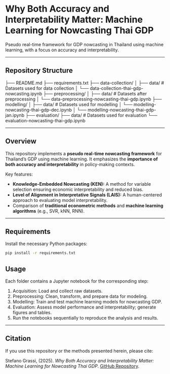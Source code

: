 # Why Both Accuracy and Interpretability Matter: Machine Learning for Nowcasting Thai GDP

Pseudo real-time framework for GDP nowcasting in Thailand using machine learning, with a focus on accuracy and interpretability.

---

## Repository Structure

├── README.md
├── requirements.txt
├── data-collection/
│ ├── data/ # Datasets used for data collection
│ └── data-collection-thai-gdp-nowcasting.ipynb
├── preprocessing/
│ ├── data/ # Datasets after preprocessing
│ └── data-preprocessing-nowcasting-thai-gdp.ipynb
├── modelling/
│ ├── data/ # Datasets used for modelling
│ └── modelling-nowcasting-thai-gdp-dec.ipynb
│ └── modelling-nowcasting-thai-gdp-jan.ipynb
├── evaluation/
  ├── data/ # Datasets used for evaluation
  └── evaluation-nowcasting-thai-gdp.ipynb


---

## Overview

This repository implements a **pseudo real-time nowcasting framework** for Thailand’s GDP using machine learning. It emphasizes the **importance of both accuracy and interpretability** in policy-making contexts.  

Key features:

- **Knowledge-Embedded Nowcasting (KEN):** A method for variable selection ensuring economic interpretability and reduced bias.
- **Level of Alignment in Interpretative Signals (LAIS):** A human-centered approach to evaluating model interpretability.
- Comparison of **traditional econometric methods** and **machine learning algorithms** (e.g., SVR, kNN, RNN).

---

## Requirements

Install the necessary Python packages:

```bash
pip install -r requirements.txt
```

## Usage

Each folder contains a Jupyter notebook for the corresponding step:

1. Acquisition: Load and collect raw datasets.
2. Preprocessing: Clean, transform, and prepare data for modeling.
3. Modelling: Train and test machine learning models for nowcasting GDP.
4. Evaluation: Assess model performance and interpretability; generate figures and tables.
5. Run the notebooks sequentially to reproduce the analysis and results.

---

## Citation

If you use this repository or the methods presented herein, please cite:

Stefano Grassi, (2025). *Why Both Accuracy and Interpretability Matter: Machine Learning for Nowcasting Thai GDP*. [GitHub Repository](https://github.com/stevefatz95/acc-int-ml-nowcasting-thailand-gdp/).



